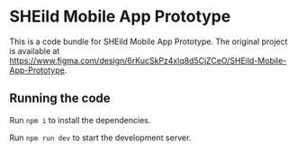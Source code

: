 
  # SHEild Mobile App Prototype

  This is a code bundle for SHEild Mobile App Prototype. The original project is available at https://www.figma.com/design/6rKucSkPz4xlq8d5CjZCeO/SHEild-Mobile-App-Prototype.

  ## Running the code

  Run `npm i` to install the dependencies.

  Run `npm run dev` to start the development server.
  